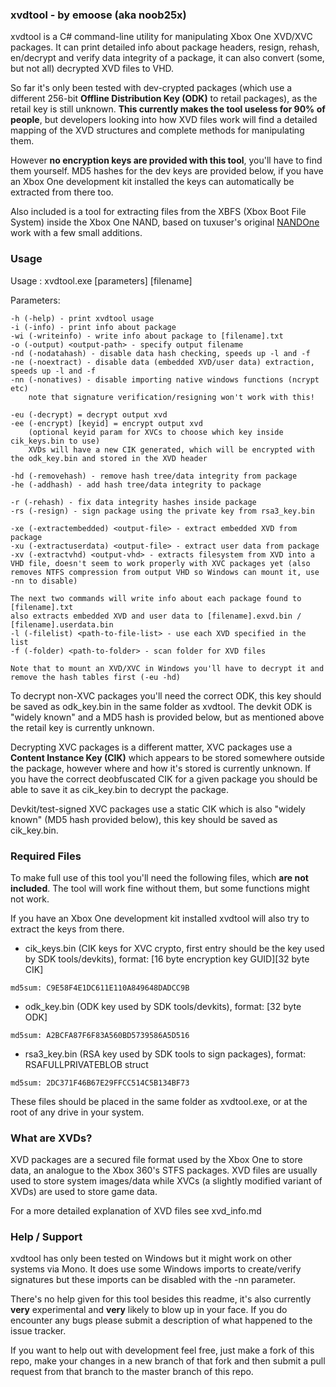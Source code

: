 ### xvdtool - by emoose (aka noob25x)

xvdtool is a C# command-line utility for manipulating Xbox One XVD/XVC packages. It can print detailed info about package headers, resign, rehash, en/decrypt and verify data integrity of a package, it can also convert (some, but not all) decrypted XVD files to VHD.

So far it's only been tested with dev-crypted packages (which use a different 256-bit **Offline Distribution Key (ODK)** to retail packages), as the retail key is still unknown. **This currently makes the tool useless for 90% of people**, but developers looking into how XVD files work will find a detailed mapping of the XVD structures and complete methods for manipulating them.

However **no encryption keys are provided with this tool**, you'll have to find them yourself. MD5 hashes for the dev keys are provided below, if you have an Xbox One development kit installed the keys can automatically be extracted from there too.

Also included is a tool for extracting files from the XBFS (Xbox Boot File System) inside the Xbox One NAND, based on tuxuser's original [NANDOne](https://github.com/tuxuser/NANDOne) work with a few small additions.

### Usage
Usage  : xvdtool.exe [parameters] [filename]

Parameters:

    -h (-help) - print xvdtool usage
    -i (-info) - print info about package
    -wi (-writeinfo) - write info about package to [filename].txt
    -o (-output) <output-path> - specify output filename
    -nd (-nodatahash) - disable data hash checking, speeds up -l and -f
    -ne (-noextract) - disable data (embedded XVD/user data) extraction, speeds up -l and -f
    -nn (-nonatives) - disable importing native windows functions (ncrypt etc)
        note that signature verification/resigning won't work with this!

    -eu (-decrypt) = decrypt output xvd
    -ee (-encrypt) [keyid] = encrypt output xvd
        (optional keyid param for XVCs to choose which key inside cik_keys.bin to use)
        XVDs will have a new CIK generated, which will be encrypted with the odk_key.bin and stored in the XVD header

    -hd (-removehash) - remove hash tree/data integrity from package
    -he (-addhash) - add hash tree/data integrity to package

    -r (-rehash) - fix data integrity hashes inside package
    -rs (-resign) - sign package using the private key from rsa3_key.bin

    -xe (-extractembedded) <output-file> - extract embedded XVD from package
    -xu (-extractuserdata) <output-file> - extract user data from package
    -xv (-extractvhd) <output-vhd> - extracts filesystem from XVD into a VHD file, doesn't seem to work properly with XVC packages yet (also removes NTFS compression from output VHD so Windows can mount it, use -nn to disable)

    The next two commands will write info about each package found to [filename].txt
    also extracts embedded XVD and user data to [filename].exvd.bin / [filename].userdata.bin
    -l (-filelist) <path-to-file-list> - use each XVD specified in the list
    -f (-folder) <path-to-folder> - scan folder for XVD files

    Note that to mount an XVD/XVC in Windows you'll have to decrypt it and remove the hash tables first (-eu -hd)

To decrypt non-XVC packages you'll need the correct ODK, this key should be saved as odk_key.bin in the same folder as xvdtool. The devkit ODK is "widely known" and a MD5 hash is provided below, but as mentioned above the retail key is currently unknown.

Decrypting XVC packages is a different matter, XVC packages use a **Content Instance Key (CIK)** which appears to be stored somewhere outside the package, however where and how it's stored is currently unknown. If you have the correct deobfuscated CIK for a given package you should be able to save it as cik_key.bin to decrypt the package.

Devkit/test-signed XVC packages use a static CIK which is also "widely known" (MD5 hash provided below), this key should be saved as cik_key.bin.

### Required Files
To make full use of this tool you'll need the following files, which **are not included**. The tool will work fine without them, but some functions might not work.

If you have an Xbox One development kit installed xvdtool will also try to extract the keys from there.

- cik_keys.bin (CIK keys for XVC crypto, first entry should be the key used by SDK tools/devkits), format: [16 byte encryption key GUID][32 byte CIK]
~~~
md5sum: C9E58F4E1DC611E110A849648DADCC9B
~~~
- odk_key.bin (ODK key used by SDK tools/devkits), format: [32 byte ODK]
~~~
md5sum: A2BCFA87F6F83A560BD5739586A5D516
~~~
- rsa3_key.bin (RSA key used by SDK tools to sign packages), format: RSAFULLPRIVATEBLOB struct
~~~
md5sum: 2DC371F46B67E29FFCC514C5B134BF73
~~~

These files should be placed in the same folder as xvdtool.exe, or at the root of any drive in your system.

### What are XVDs?
XVD packages are a secured file format used by the Xbox One to store data, an analogue to the Xbox 360's STFS packages. XVD files are usually used to store system images/data while XVCs (a slightly modified variant of XVDs) are used to store game data.

For a more detailed explanation of XVD files see xvd_info.md

### Help / Support
xvdtool has only been tested on Windows but it might work on other systems via Mono. It does use some Windows imports to create/verify signatures but these imports can be disabled with the -nn parameter.

There's no help given for this tool besides this readme, it's also currently **very** experimental and **very** likely to blow up in your face. If you do encounter any bugs please submit a description of what happened to the issue tracker.

If you want to help out with development feel free, just make a fork of this repo, make your changes in a new branch of that fork and then submit a pull request from that branch to the master branch of this repo.
